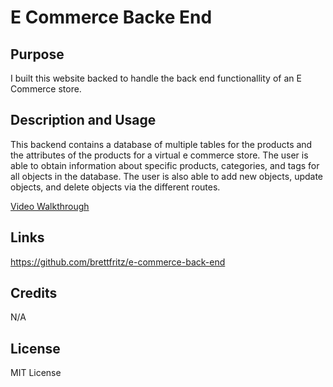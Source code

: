 # E Commerce Backe End

## Purpose

I built this website backed to handle the back end functionallity of an E Commerce store.

## Description and Usage

This backend contains a database of multiple tables for the products and the attributes of the products for a virtual e commerce store. The user is able to obtain information about specific products, categories, and tags for all objects in the database. The user is also able to add new objects, update objects, and delete objects via the different routes.

[Video Walkthrough](Assets/e-commerce-back-end-walkthrough.webm)


## Links

https://github.com/brettfritz/e-commerce-back-end

## Credits

N/A

## License
MIT License
